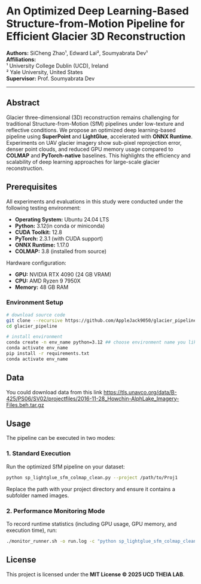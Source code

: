# An Optimized Deep Learning-Based Structure-from-Motion Pipeline for Efficient Glacier 3D Reconstruction

**Authors:** SiCheng Zhao¹, Edward Lai², Soumyabrata Dev¹  \
**Affiliations:**  
¹ University College Dublin (UCD), Ireland  
² Yale University, United States \
**Supervisor:** Prof. Soumyabrata Dev

---

## Abstract
Glacier three-dimensional (3D) reconstruction remains challenging for traditional Structure-from-Motion (SfM) pipelines under low-texture and reflective conditions. We propose an optimized deep learning-based pipeline using **SuperPoint** and **LightGlue**, accelerated with **ONNX Runtime**. Experiments on UAV glacier imagery show sub-pixel reprojection error, denser point clouds, and reduced GPU memory usage compared to **COLMAP** and **PyTorch-native** baselines. This highlights the efficiency and scalability of deep learning approaches for large-scale glacier reconstruction.

## Prerequisites

All experiments and evaluations in this study were conducted under the following testing environment:

- **Operating System:** Ubuntu 24.04 LTS  
- **Python:** 3.12(in conda or miniconda)
- **CUDA Toolkit:** 12.8
- **PyTorch:** 2.3.1 (with CUDA support)  
- **ONNX Runtime:** 1.17.0  
- **COLMAP:** 3.8 (installed from source)  

Hardware configuration:
- **GPU:** NVIDIA RTX 4090 (24 GB VRAM)  
- **CPU:** AMD Ryzen 9 7950X  
- **Memory:** 48 GB RAM

### Environment Setup
```bash
# download source code
git clone --recursive https://github.com/AppleJack9050/glacier_pipeline.git
cd glacier_pipeline

# install environment
conda create -n env_name python=3.12 ## choose environment name you like
conda activate env_name
pip install -r requirements.txt
conda activate env_name
```
## Data
You could download data from this link https://tls.unavco.org/data/B-425/PS06/SV02/projectfiles/2016-11-28_Howchin-AlphLake_Imagery-Files.beh.tar.gz

## Usage

The pipeline can be executed in two modes:

### 1. Standard Execution
Run the optimized SfM pipeline on your dataset:
```bash
python sp_lightglue_sfm_colmap_clean.py --project /path/to/Proj1
```
Replace the path with your project directory and ensure it contains a subfolder named images.

### 2. Performance Monitoring Mode
To record runtime statistics (including GPU usage, GPU memory, and execution time), run:
```bash
./monitor_runner.sh -o run.log -c "python sp_lightglue_sfm_colmap_clean.py --project /path/to/Proj1"
```

## License
This project is licensed under the **MIT License © 2025 UCD THEIA LAB**.
